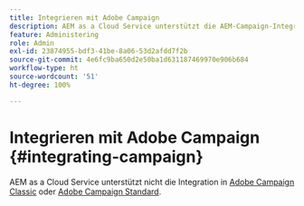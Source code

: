 ```yaml
---
title: Integrieren mit Adobe Campaign
description: AEM as a Cloud Service unterstützt die AEM-Campaign-Integration nicht.
feature: Administering
role: Admin
exl-id: 23874955-bdf3-41be-8a06-53d2afdd7f2b
source-git-commit: 4e6fc9ba650d2e50ba1d631187469970e906b684
workflow-type: ht
source-wordcount: '51'
ht-degree: 100%

---
```



# Integrieren mit Adobe Campaign {#integrating-campaign}

AEM as a Cloud Service unterstützt nicht die Integration in [Adobe Campaign Classic](https://experienceleague.adobe.com/docs/experience-manager-65/administering/integration/campaignonpremise.html?lang=de) oder [Adobe Campaign Standard](https://experienceleague.adobe.com/docs/experience-manager-65/administering/integration/campaignstandard.html?lang=de).
